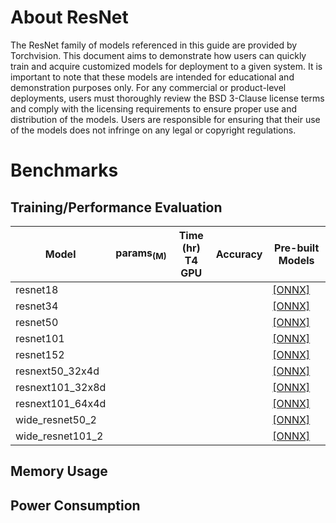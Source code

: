 # About ResNet

The ResNet family of models referenced in this guide are provided by Torchvision. This document aims to demonstrate how users can quickly train and acquire customized models for deployment to a given system. It is important to note that these models are intended for educational and demonstration purposes only. For any commercial or product-level deployments, users must thoroughly review the BSD 3-Clause license terms and comply with the licensing requirements to ensure proper use and distribution of the models. Users are responsible for ensuring that their use of the models does not infringe on any legal or copyright regulations.

# Benchmarks
## Training/Performance Evaluation

|  Model     |  params<sub>(M)     | Time (hr)<br>T4 GPU   |  Accuracy  | Pre-built Models   |
|------------|---------------------|-----------------------|------------|--------------------|
| resnet18  |                     |                       |            |[[ONNX]]()          |
| resnet34  |                     |                       |            |[[ONNX]]()          |
| resnet50  |                     |                       |            |[[ONNX]]()          |
| resnet101  |                     |                       |            |[[ONNX]]()          |
| resnet152  |                     |                       |            |[[ONNX]]()          |
| resnext50_32x4d  |                     |                       |            |[[ONNX]]()          |
| resnext101_32x8d  |                     |                       |            |[[ONNX]]()          |
| resnext101_64x4d  |                     |                       |            |[[ONNX]]()          |
| wide_resnet50_2  |                     |                       |            |[[ONNX]]()          |
| wide_resnet101_2  |                     |                       |            |[[ONNX]]()          |


## Memory Usage
## Power Consumption
